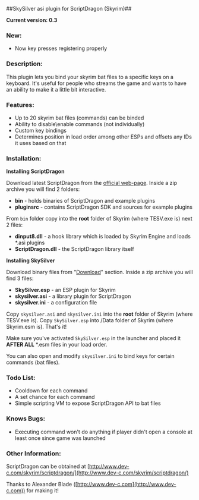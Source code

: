 ##SkySilver asi plugin for ScriptDragon (Skyrim)##

**Current version: 0.3**

### New: ###

- Now key presses registering properly

### Description: ###

This plugin lets you bind your skyrim bat files to a specific keys on a keyboard.
It's useful for people who streams the game and wants to have an ability to make it a little bit interactive.

### Features: ###

- Up to 20 skyrim bat files (commands) can be binded
- Ability to disable\enable commands (not individually)
- Custom key bindings
- Determines position in load order among other ESPs and offsets any IDs it uses based on that

### Installation: ###

**Installing ScriptDragon**

Download latest ScriptDragon from the [official web-page](http://www.dev-c.com/skyrim/scriptdragon/). Inside a zip archive you will find 2 folders:

- **bin** - holds binaries of ScriptDragon and example plugins
- **pluginsrc** - contains ScriptDragon SDK and sources for example plugins

From `bin` folder copy into the **root** folder of Skyrim (where TESV.exe is) next 2 files:

- **dinput8.dll** - a hook library which is loaded by Skyrim Engine and loads *.asi plugins
- **ScriptDragon.dll** - the ScriptDragon library itself

**Installing SkySilver**

Download binary files from "[Download](https://bitbucket.org/adm244/skysilver/downloads)" section. Inside a zip archive you will find 3 files:

- **SkySilver.esp** - an ESP plugin for Skyrim
- **skysilver.asi** - a library plugin for ScriptDragon
- **skysilver.ini** - a configuration file

Copy `skysilver.asi` and `skysilver.ini` into the **root** folder of Skyrim (where TESV.exe is).
Copy `SkySilver.esp` into /Data folder of Skyrim (where Skyrim.esm is). That's it!

Make sure you've activated `SkySilver.esp` in the launcher and placed it **AFTER ALL** *.esm files in your load order.

You can also open and modify `skysilver.ini` to bind keys for certain commands (bat files).

### Todo List: ###

- Cooldown for each command
- A set chance for each command
- Simple scripting VM to expose ScriptDragon API to bat files

### Knows Bugs: ###

- Executing command won't do anything if player didn't open a console at least once since game was launched

### Other Information: ###

ScriptDragon can be obtained at [http://www.dev-c.com/skyrim/scriptdragon/](http://www.dev-c.com/skyrim/scriptdragon/)

Thanks to Alexander Blade ([http://www.dev-c.com](http://www.dev-c.com)) for making it!